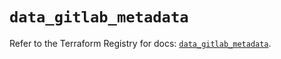 # `data_gitlab_metadata`

Refer to the Terraform Registry for docs: [`data_gitlab_metadata`](https://registry.terraform.io/providers/gitlabhq/gitlab/18.4.1/docs/data-sources/metadata).
